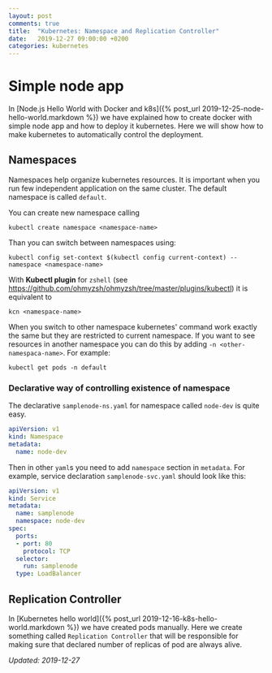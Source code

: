 ```yaml
---
layout: post
comments: true
title:  "Kubernetes: Namespace and Replication Controller"
date:   2019-12-27 09:00:00 +0200
categories: kubernetes 
---
```



# Simple node app

In [Node.js Hello World with Docker and k8s]({% post_url 2019-12-25-node-hello-world.markdown %}) 
we have explained how to create docker with simple node app and how to deploy it kubernetes.
Here we will show how to make kubernetes to automatically control the deployment. 


## Namespaces

Namespaces help organize kubernetes resources. It is important when you run 
few independent application on the same cluster. The default namespace is called `default`. 

You can create new namespace calling

``` shell
kubectl create namespace <namespace-name>
```

Than you can switch between namespaces using:
``` shell
kubectl config set-context $(kubectl config current-context) --namespace <namespace-name>

```

With __Kubectl plugin__ for `zshell` 
(see <https://github.com/ohmyzsh/ohmyzsh/tree/master/plugins/kubectl>) it is equivalent to

``` shell
kcn <namespace-name>
```

When you switch to other namespace kubernetes' command work exactly the same but they are restricted
to current namespace. If you want to see resources in another namespace you can do this by adding
`-n <other-namespaca-name>`. For example:

``` shell
kubectl get pods -n default
```

### Declarative way of controlling existence of namespace

The declarative `samplenode-ns.yaml` for namespace called `node-dev` is quite easy.

``` yaml
apiVersion: v1
kind: Namespace
metadata:
  name: node-dev
```

Then in other `yaml`s you need to add `namespace` section in `metadata`. For example, service
declaration `samplenode-svc.yaml` should look like this:

``` yaml
apiVersion: v1
kind: Service
metadata:
  name: samplenode
  namespace: node-dev
spec:
  ports:
  - port: 80
    protocol: TCP
  selector:
    run: samplenode
  type: LoadBalancer
```

## Replication Controller

In [Kubernetes hello world]({% post_url 2019-12-16-k8s-hello-world.markdown %}) we have created pods
manually. Here we create something called `Replication Controller` that will be responsible for
making sure that declared number of replicas of pod are always alive.


_Updated: 2019-12-27_

